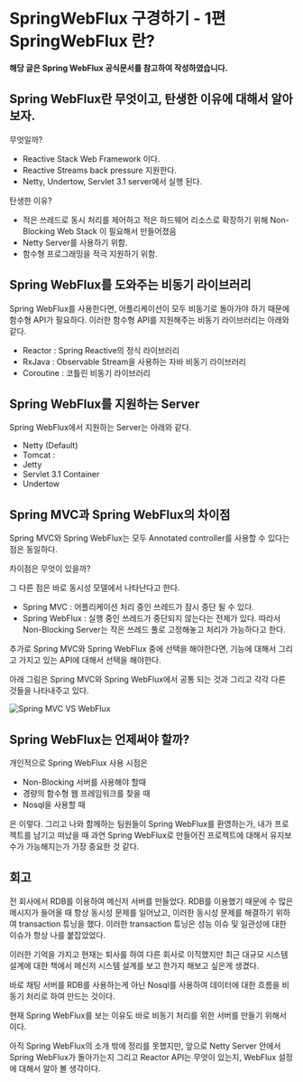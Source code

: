# SpringWebFlux 구경하기 - 1편 SpringWebFlux 란?

**해당 글은 Spring WebFlux 공식문서를 참고하여 작성하였습니다.**

## Spring WebFlux란 무엇이고, 탄생한 이유에 대해서 알아보자.

무엇일까? 
- Reactive Stack Web Framework 이다.
- Reactive Streams back pressure 지원한다.
- Netty, Undertow, Servlet 3.1 server에서 실행 된다.

탄생한 이유?
- 적은 쓰레드로 동시 처리를 제어하고 적은 하드웨어 리소스로 확장하기 위해 Non-Blocking Web Stack 이 필요해서 만들어졌음
- Netty Server를 사용하기 위함.
- 함수형 프로그래밍을 적극 지원하기 위함.

##  Spring WebFlux를 도와주는 비동기 라이브러리

Spring WebFlux를 사용한다면, 어플리케이션이 모두 비동기로 돌아가야 하기 때문에 함수형 API가 필요하다. 이러한 함수형 API를 지원해주는 비동기 라이브러리는 아래와 같다.

- Reactor : Spring Reactive의 정식 라이브러리 
- RxJava : Observable Stream을 사용하는 자바 비동기 라이브러리
- Coroutine : 코틀린 비동기 라이브러리

## Spring WebFlux를 지원하는 Server

Spring WebFlux에서 지원하는 Server는 아래와 같다.

- Netty (Default) 
- Tomcat :
- Jetty 
- Servlet 3.1 Container 
- Undertow 

## Spring MVC과 Spring WebFlux의 차이점

Spring MVC와 Spring WebFlux는 모두 Annotated controller를 사용할 수 있다는 점은 동일하다.

차이점은 무엇이 있을까?

그 다른 점은 바로 동시성 모델에서 나타난다고 한다.

- Spring MVC :  어플리케이션 처리 중인 쓰레드가 잠시 중단 될 수 있다.
- Spring WebFlux : 실행 중인 쓰레드가 중단되지 않는다는 전제가 있다. 따라서 Non-Blocking Server는 작은 쓰레드 풀로 고정해놓고 처리가 가능하다고 한다.

추가로 Spring MVC와 Spring WebFlux 중에 선택을 해야한다면, 기능에 대해서 그리고 가지고 있는 API에 대해서 선택을 해야한다. 

아래 그림은 Spring MVC와 Spring WebFlux에서 공통 되는 것과 그리고 각각 다른 것들을 나타내주고 있다.

![Spring MVC VS WebFlux](https://godekdls.github.io/images/reactivespring/spring-mvc-and-webflux-venn.png)

## Spring WebFlux는 언제써야 할까?

개인적으로 Spring WebFlux 사용 시점은 

- Non-Blocking 서버를 사용해야 할때
- 경량의 함수형 웹 프레임워크를 찾을 때
- Nosql을 사용할 때

은 이렇다. 그리고 나와 함께하는 팀원들이 Spring WebFlux를 환영하는가, 내가 프로젝트를 남기고 떠났을 때 과연 Spring WebFlux로 만들어진 프로젝트에 대해서 유지보수가 가능해지는가 가장 중요한 것 같다.

## 회고

전 회사에서 RDB를 이용하여 메신저 서버를 만들었다. RDB를 이용했기 때문에 수 많은 메시지가 들어올 때  항상 동시성 문제를 일어났고, 이러한 동시성 문제를 해결하기 위하여 transaction 튜닝을 했다. 이러한 transaction 튜닝은 성능 이슈 및 일관성에 대한 이슈가 항상 나를 붙잡았었다. 

이러한 기억을 가지고 현재는 퇴사를 하여 다른 회사로 이직했지만 최근 대규모 시스템 설계에 대한 책에서 메신저 시스템 설계를 보고 한가지 해보고 싶은게 생겼다.

바로 채팅 서버를 RDB를 사용하는게 아닌 Nosql를 사용하여 데이터에 대한 흐름을 비동기 처리로 하여 만드는 것이다.

현재 Spring WebFlux를 보는 이유도 바로 비동기 처리를 위한 서버를 만들기 위해서이다. 

아직 Spring WebFlux의 소개 밖에 정리를 못했지만, 앞으로 Netty Server 안에서 Spring WebFlux가 돌아가는지 그리고 Reactor API는 무엇이 있는지, WebFlux 설정에 대해서 알아 볼 생각이다.
